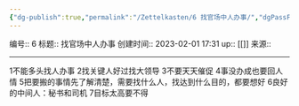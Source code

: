 ```yaml
---
{"dg-publish":true,"permalink":"/Zettelkasten/6 找官场中人办事/","dgPassFrontmatter":true}
---
```


编号:: 6
标题:: 找官场中人办事
创建时间:: 2023-02-01 17:31
up:: [[]]
来源:: 

---
1不能多头找人办事
2找关键人好过找大领导
3不要天天催促
4事没办成也要回人情
5把要搬的事情先了解清楚，需要找什么人，找达到什么目的，都要想好
6良好的中间人：秘书和司机
7目标太高要不得